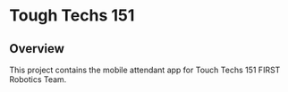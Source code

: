 # Tough Techs 151

## Overview
This project contains the mobile attendant app for Touch Techs 151 FIRST Robotics Team.
